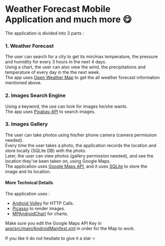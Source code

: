 # Weather Forecast Mobile Application and much more 😋

The application is divided into 3 parts :    
### 1. Weather Forecast
The user can search for a city to get its min/max temperature, the pressure and humidity for every 3 hours in the next 4 days.    
Using a chart, the user can also view the wind, the precipitations and temperature of every day in the the next week.    
The app uses [Open Weather Map](https://openweathermap.org/) to get the all weather forecast information mentioned above.    

### 2. Images Search Engine
Using a keyword, the use can look for images he/she wants.    
The app uses [Pixabay API](https://pixabay.com/) to search images.

### 3. Images Gallery
The user can take photos using his/her phone camera (camera permission needed).    
Every time the user takes a photo, the application records the location and store locally (SQLite DB) with the photo.    
Later, the user can view photos (gallery permission needed), and see the location they've been taken on, using Google Maps.    
The application uses [Google Maps API](https://developers.google.com/maps/documentation), and it uses [SQLite](https://www.sqlite.org/) to store the image and its location.

#### More Technical Details
The application uses :


- [Android Volley](https://developer.android.com/training/volley) for HTTP Calls.
- [Picasso](https://square.github.io/picasso/) to render images.
- [MPAndroidChart](https://github.com/PhilJay/MPAndroidChart) for charts.

Make sure you edit the Google Maps API Key in [app/src/main/AndroidManifest.xml](https://github.com/bondif/weather-android-app/blob/master/app/src/main/AndroidManifest.xml) in order for the Map to work.

If you like it do not hesitate to give it a star ⭐️
